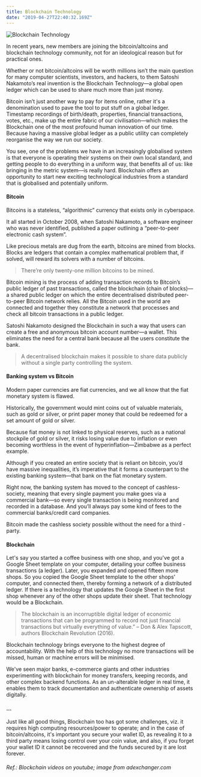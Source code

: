 ```yaml
---
title: Blockchain Technology
date: "2019-04-27T22:40:32.169Z"
---
```


![Blockchain Technology](https://www.dropbox.com/s/t5dhjwfp8y7542l/blockchain.jpg?raw=1)

In recent years, new members are joining the bitcoin/altcoins and blockchain technology community, not for an ideological reason but for practical ones.

Whether or not bitcoin/altcoins will be worth millions isn’t the main question for many computer scientists, investors, and hackers, to them Satoshi Nakamoto’s real invention is the Blockchain Technology—a global open ledger which can be used to share much more than just money.

Bitcoin isn’t just another way to pay for items online, rather it's a denomination used to pave the tool to put stuff on a global ledger. Timestamp recordings of birth/death, properties, financial transactions, votes, etc., make up the entire fabric of our civilisation—which makes the Blockchain one of the most profound human innovation of our time. Because having a massive global ledger as a public utility can completely reorganise the way we run our society.

You see, one of the problems we have in an increasingly globalised system is that everyone is operating their systems on their own local standard, and getting people to do everything in a uniform way, that benefits all of us: like bringing in the metric system—is really hard. Blockchain offers an opportunity to start new exciting technological industries from a standard that is globalised and potentially uniform.

#### Bitcoin

Bitcoins is a stateless, “algorithmic” currency that exists only in cyberspace.

It all started in October 2008, when Satoshi Nakamoto, a software engineer who was never identified, published a paper outlining a “peer-to-peer electronic cash system”.

Like precious metals are dug from the earth, bitcoins are mined from blocks. Blocks are ledgers that contain a complex mathematical problem that, if solved, will reward its solvers with a number of bitcoins. 

> There’re only twenty-one million bitcoins to be mined.

Bitcoin mining is the process of adding transaction records to Bitcoin’s public ledger of past transactions, called the blockchain (chain of blocks)—a shared public ledger on which the entire decentralised distributed peer-to-peer Bitcoin network relies. All the Bitcoin used in the world are connected and together they constitute a network that processes and check all bitcoin transactions in a public ledger. 

Satoshi Nakamoto designed the Blockchain in such a way that users can create a free and anonymous bitcoin account number—a wallet. This eliminates the need for a central bank because all the users constitute the bank.


> A decentralised blockchain makes it possible to share data publicly without a single party controlling the system.

#### Banking system vs Bitcoin 

Modern paper currencies are fiat currencies, and we all know that the fiat monetary system is flawed.

Historically, the government would mint coins out of valuable materials, such as gold or silver, or print paper money that could be redeemed for a set amount of gold or silver. 

Because fiat money is not linked to physical reserves, such as a national stockpile of gold or silver, it risks losing value due to inflation or even becoming worthless in the event of hyperinflation—Zimbabwe as a perfect example.

Although if you created an entire society that is reliant on bitcoin, you’d have massive inequalities, it’s imperative that it forms a counterpart to the existing banking system—that bank on the fiat monetary system.

Right now, the banking system has moved to the concept of cashless-society, meaning that every single payment you make goes via a commercial bank—so every single transaction is being monitored and recorded in a database. And you’ll always pay some kind of fees to the commercial banks/credit card companies.

Bitcoin made the cashless society possible without the need for a third -party.

#### Blockchain

Let's say you started a coffee business with one shop, and you've got a Google Sheet template on your computer, detailing your coffee business transactions (a ledger). Later, you expanded and opened fifteen more shops. So you copied the Google Sheet template to the other shops' computer, and connected them, thereby forming a network of a distributed ledger. If there is a technology that updates the Google Sheet in the first shop whenever any of the other shops update their sheet. That technology would be a Blockchain.

> The blockchain is an incorruptible digital ledger of economic transactions that can be programmed to record not just financial transactions but virtually everything of value.” 
> – Don & Alex Tapscott, authors Blockchain Revolution (2016).

Blockchain technology brings everyone to the highest degree of accountability. With the help of this technology no more transactions will be missed, human or machine errors will be minimised. 

We've seen major banks, e-commerce giants and other industries experimenting with blockchain for money transfers, keeping records, and other complex backend functions. As an un-alterable ledger in real time, it enables them to track documentation and authenticate ownership of assets digitally.

#### ...

Just like all good things, Blockchain too has got some challenges, viz. it requires high computing resources/power to operate; and in the case of bitcoin/altcoins, it's important you secure your wallet ID, as revealing it to a third party means losing control over your coin value, and also, if you forget your wallet ID it cannot be recovered and the funds secured by it are lost forever.


###### Ref.: Blockchain videos on youtube; image from adexchanger.com